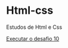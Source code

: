 # Html-css
 Estudos de Html e Css

<a href="https://cassiofajardo.github.io/Html-css/desafio10mod2/desafio10.html" > Executar o desafio 10 </a>